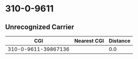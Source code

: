 # 310-0-9611
## Unrecognized Carrier


| CGI | Nearest CGI | Distance |
|-----|-------------|----------|
| 310-0-9611-39867136 |  | 0.0 |
